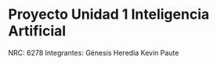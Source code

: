 # Proyecto Unidad 1 Inteligencia Artificial
NRC: 6278
Integrantes:
  Génesis Heredia
  Kevin Paute
  
  
